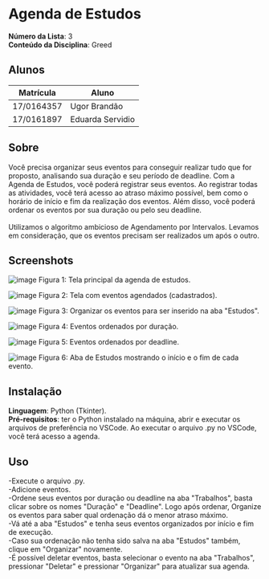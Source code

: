 # Agenda de Estudos

**Número da Lista**: 3<br>
**Conteúdo da Disciplina**: Greed<br>

## Alunos
|Matrícula | Aluno |
| -- | -- |
| 17/0164357  |  Ugor Brandão |
| 17/0161897 | Eduarda Servidio |

## Sobre 
Você precisa organizar seus eventos para conseguir realizar tudo que for proposto, analisando
sua duração e seu período de deadline. Com a Agenda de Estudos, você poderá registrar seus eventos. Ao registrar todas as atividades, você terá acesso ao atraso máximo
possível, bem como o horário de início e fim da realização dos eventos. Além disso, você poderá
ordenar os eventos por sua duração ou pelo seu deadline. <br><br>
Utilizamos o algoritmo ambicioso de Agendamento por Intervalos. Levamos em consideração, que os eventos precisam ser realizados um após o outro.

## Screenshots
![image](https://user-images.githubusercontent.com/52542729/156961723-3ba7357b-124a-4c4d-8f9d-370ed95ca490.png)
Figura 1: Tela principal da agenda de estudos.

![image](https://user-images.githubusercontent.com/52542729/156961809-d62d0086-df9e-4b72-8107-9a14a88a16d6.png)
Figura 2: Tela com eventos agendados (cadastrados).

![image](https://user-images.githubusercontent.com/52542729/156962375-4ab5e537-38ac-49cc-beee-91cb00fae74b.png)
Figura 3: Organizar os eventos para ser inserido na aba "Estudos".

![image](https://user-images.githubusercontent.com/52542729/156962088-c3b4ec7f-84a7-4a7c-bbc4-8813ec692085.png)
Figura 4: Eventos ordenados por duração.

![image](https://user-images.githubusercontent.com/52542729/156962130-97207a47-c165-4511-9ee1-3bbd3cbd1ae5.png)
Figura 5: Eventos ordenados por deadline.

![image](https://user-images.githubusercontent.com/52542729/156962346-f7f3db84-18da-484b-87ae-1214639ef46e.png)
Figura 6: Aba de Estudos mostrando o início e o fim de cada evento.

## Instalação 
**Linguagem**: Python (Tkinter). <br>
**Pré-requisitos**: ter o Python instalado na máquina, abrir e executar os arquivos
de preferência no VSCode. Ao executar o arquivo .py no VSCode, você terá acesso a agenda.

## Uso 
-Execute o arquivo .py. <br>
-Adicione eventos. <br>
-Ordene seus eventos por duração ou deadline na aba "Trabalhos", basta clicar sobre os nomes "Duração" e "Deadline". Logo após ordenar, Organize os eventos para saber qual ordenação dá o menor atraso máximo.<br>
-Vá até a aba "Estudos" e tenha seus eventos organizados por início e fim de execução.<br>
-Caso sua ordenação não tenha sido salva na aba "Estudos" também, clique em "Organizar" novamente.<br>
-É possível deletar eventos, basta selecionar o evento na aba "Trabalhos", pressionar "Deletar" e pressionar "Organizar" para atualizar sua agenda.




